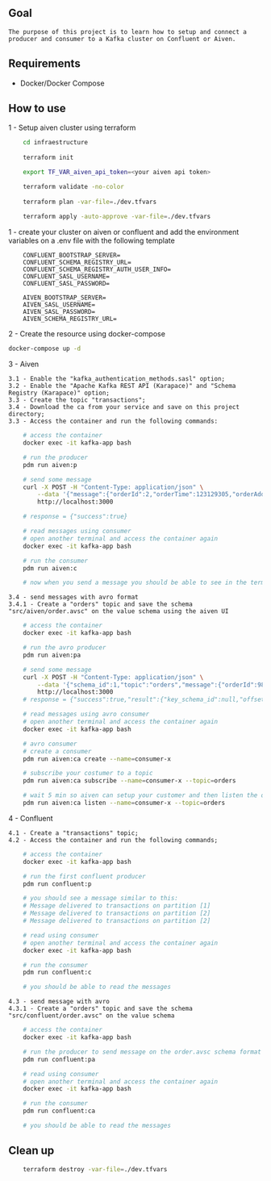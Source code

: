 
## Goal
    The purpose of this project is to learn how to setup and connect a producer and consumer to a Kafka cluster on Confluent or Aiven.

## Requirements
- Docker/Docker Compose

## How to use
1 - Setup aiven cluster using terraform
```bash
    cd infraestructure 
    
    terraform init 

    export TF_VAR_aiven_api_token=<your aiven api token>

    terraform validate -no-color
        
    terraform plan -var-file=./dev.tfvars
        
    terraform apply -auto-approve -var-file=./dev.tfvars
```
1 - create your cluster on aiven or confluent and add the environment variables on a .env file with the following template
```
    CONFLUENT_BOOTSTRAP_SERVER=
    CONFLUENT_SCHEMA_REGISTRY_URL=
    CONFLUENT_SCHEMA_REGISTRY_AUTH_USER_INFO=
    CONFLUENT_SASL_USERNAME=
    CONFLUENT_SASL_PASSWORD=

    AIVEN_BOOTSTRAP_SERVER=
    AIVEN_SASL_USERNAME=
    AIVEN_SASL_PASSWORD=
    AIVEN_SCHEMA_REGISTRY_URL=
```

2 - Create the resource using docker-compose
```bash
docker-compose up -d
```

3 - Aiven

    3.1 - Enable the "kafka_authentication_methods.sasl" option;
    3.2 - Enable the "Apache Kafka REST API (Karapace)" and "Schema Registry (Karapace)" option;
    3.3 - Create the topic "transactions";
    3.4 - Download the ca from your service and save on this project directory;
    3.3 - Access the container and run the following commands:
```bash
    # access the container
    docker exec -it kafka-app bash

    # run the producer
    pdm run aiven:p

    # send some message
    curl -X POST -H "Content-Type: application/json" \
        --data '{"message":{"orderId":2,"orderTime":123129305,"orderAddress":"my address"},"topic":"transactions"}' \
        http://localhost:3000

    # response = {"success":true}

    # read messages using consumer
    # open another terminal and access the container again
    docker exec -it kafka-app bash

    # run the consumer
    pdm run aiven:c

    # now when you send a message you should be able to see in the terminal
```
    3.4 - send messages with avro format
    3.4.1 - Create a "orders" topic and save the schema "src/aiven/order.avsc" on the value schema using the aiven UI
```bash
    # access the container
    docker exec -it kafka-app bash

    # run the avro producer
    pdm run aiven:pa

    # send some message
    curl -X POST -H "Content-Type: application/json" \
        --data '{"schema_id":1,"topic":"orders","message":{"orderId":987,"orderTime":94385034,"orderAddress":"Parqu st b E"}}' \
        http://localhost:3000
    # response = {"success":true,"result":{"key_schema_id":null,"offsets":[{"offset":0,"partition":0}],"value_schema_id":1}}

    # read messages using avro consumer
    # open another terminal and access the container again
    docker exec -it kafka-app bash

    # avro consumer
    # create a consumer
    pdm run aiven:ca create --name=consumer-x

    # subscribe your costumer to a topic
    pdm run aiven:ca subscribe --name=consumer-x --topic=orders

    # wait 5 min so aiven can setup your customer and then listen the orders topic
    pdm run aiven:ca listen --name=consumer-x --topic=orders
```

4 - Confluent

    4.1 - Create a "transactions" topic;
    4.2 - Access the container and run the following commands;
```bash
    # access the container
    docker exec -it kafka-app bash

    # run the first confluent producer
    pdm run confluent:p

    # you should see a message similar to this:
    # Message delivered to transactions on partition [1]
    # Message delivered to transactions on partition [2]
    # Message delivered to transactions on partition [2]

    # read using consumer
    # open another terminal and access the container again
    docker exec -it kafka-app bash

    # run the consumer
    pdm run confluent:c

    # you should be able to read the messages
```
    4.3 - send message with avro
    4.3.1 - Create a "orders" topic and save the schema "src/confluent/order.avsc" on the value schema
```bash
    # access the container
    docker exec -it kafka-app bash

    # run the producer to send message on the order.avsc schema format
    pdm run confluent:pa

    # read using consumer
    # open another terminal and access the container again
    docker exec -it kafka-app bash

    # run the consumer
    pdm run confluent:ca

    # you should be able to read the messages
```  


## Clean up
```bash
    terraform destroy -var-file=./dev.tfvars
```